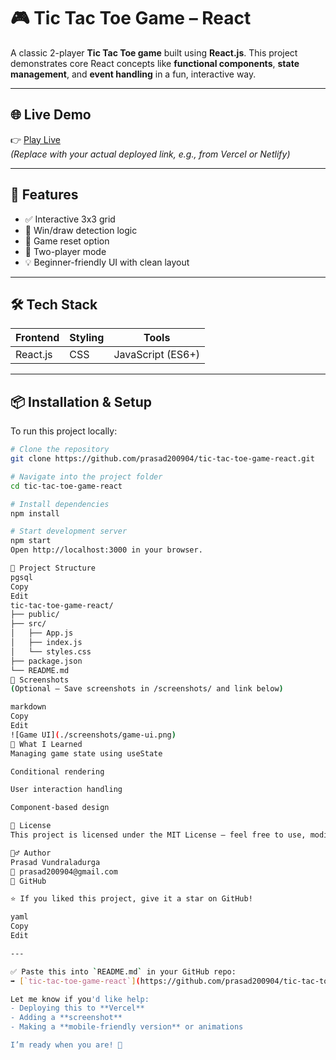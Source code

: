 # 🎮 Tic Tac Toe Game – React

A classic 2-player **Tic Tac Toe game** built using **React.js**. This project demonstrates core React concepts like **functional components**, **state management**, and **event handling** in a fun, interactive way.

---

## 🌐 Live Demo

👉 [Play Live](https://your-live-demo-link.com)  
*(Replace with your actual deployed link, e.g., from Vercel or Netlify)*

---

## 🚀 Features

- ✅ Interactive 3x3 grid
- 🧠 Win/draw detection logic
- 🔁 Game reset option
- 👥 Two-player mode
- 💡 Beginner-friendly UI with clean layout

---

## 🛠️ Tech Stack

| Frontend  | Styling | Tools |
|-----------|---------|--------|
| React.js  | CSS     | JavaScript (ES6+) |

---

## 📦 Installation & Setup

To run this project locally:

```bash
# Clone the repository
git clone https://github.com/prasad200904/tic-tac-toe-game-react.git

# Navigate into the project folder
cd tic-tac-toe-game-react

# Install dependencies
npm install

# Start development server
npm start
Open http://localhost:3000 in your browser.

📁 Project Structure
pgsql
Copy
Edit
tic-tac-toe-game-react/
├── public/
├── src/
│   ├── App.js
│   ├── index.js
│   └── styles.css
├── package.json
└── README.md
📸 Screenshots
(Optional – Save screenshots in /screenshots/ and link below)

markdown
Copy
Edit
![Game UI](./screenshots/game-ui.png)
🧠 What I Learned
Managing game state using useState

Conditional rendering

User interaction handling

Component-based design

📄 License
This project is licensed under the MIT License – feel free to use, modify, and share.

🙋‍♂️ Author
Prasad Vundraladurga
📧 prasad200904@gmail.com
🔗 GitHub

⭐ If you liked this project, give it a star on GitHub!

yaml
Copy
Edit

---

✅ Paste this into `README.md` in your GitHub repo:  
➡️ [`tic-tac-toe-game-react`](https://github.com/prasad200904/tic-tac-toe-game-react)

Let me know if you'd like help:
- Deploying this to **Vercel**
- Adding a **screenshot**
- Making a **mobile-friendly version** or animations

I’m ready when you are! 🚀
